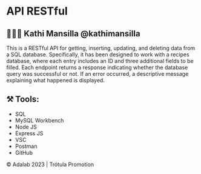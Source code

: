 # API RESTful 
## 👩🏻‍💻 **Kathi Mansilla** @kathimansilla 

This is a RESTful API for getting, inserting, updating, and deleting data from a SQL database. Specifically, it has been designed to work with a recipes database, where each entry includes an ID and three additional fields to be filled. Each endpoint returns a response indicating whether the database query was successful or not. If an error occurred, a descriptive message explaining what happened is displayed.

## ⚒️ Tools: 
- SQL
- MySQL Workbench
- Node JS
- Express JS
- VSC
- Postman
- GitHub

© Adalab 2023 | Trótula Promotion
